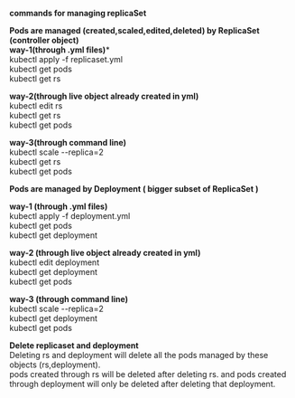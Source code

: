 **commands for managing replicaSet**</br>

**Pods are managed (created,scaled,edited,deleted) by ReplicaSet (controller object)**</br> 
**way-1(through .yml files)***</br>
kubectl apply -f replicaset.yml </br>
kubectl get pods </br>
kubectl get rs</br>

**way-2(through live object already created in yml)**</br>
kubectl edit rs <rs-name> </br>
kubectl get rs</br>
kubectl get pods </br>

**way-3(through command line)**</br>
kubectl scale --replica=2  <rs-name> </br>
kubectl get rs</br>
kubectl get pods </br>


**Pods are managed by Deployment ( bigger subset of ReplicaSet )** </br>

**way-1 (through .yml files)**  </br>
kubectl apply -f deployment.yml </br>
kubectl get pods </br>
kubectl get deployment</br>

**way-2 (through live object already created in yml)**</br>
kubectl edit deployment <rs-name> </br>
kubectl get deployment</br>
kubectl get pods </br>

**way-3 (through command line)**</br>
kubectl scale --replica=2  <deployment-name> </br>
kubectl get deployment</br>
kubectl get pods </br>

**Delete replicaset and deployment** </br>
Deleting rs and deployment will delete all the pods managed by these objects (rs,deployment). </br>
pods created through rs will be deleted after deleting rs. and pods created through deployment will only be deleted after deleting that deployment. </br> 


